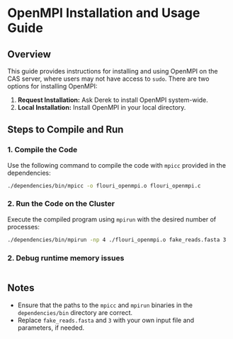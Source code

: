 
# OpenMPI Installation and Usage Guide

## Overview  
This guide provides instructions for installing and using OpenMPI on the CAS server, where users may not have access to `sudo`. There are two options for installing OpenMPI:  

1. **Request Installation:** Ask Derek to install OpenMPI system-wide.  
2. **Local Installation:** Install OpenMPI in your local directory.  

## Steps to Compile and Run  

### 1. Compile the Code  
Use the following command to compile the code with `mpicc` provided in the dependencies:  
```bash
./dependencies/bin/mpicc -o flouri_openmpi.o flouri_openmpi.c
```  

### 2. Run the Code on the Cluster  
Execute the compiled program using `mpirun` with the desired number of processes:  
```bash
./dependencies/bin/mpirun -np 4 ./flouri_openmpi.o fake_reads.fasta 3
```  
### 2. Debug runtime memory issues

```valgrind --leak-check=full --track-origins=yes ./flouri_openmpi.o fake_reads.fasta 3
```

## Notes  
- Ensure that the paths to the `mpicc` and `mpirun` binaries in the `dependencies/bin` directory are correct.  
- Replace `fake_reads.fasta` and `3` with your own input file and parameters, if needed.  
